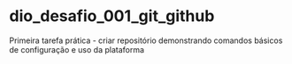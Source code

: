 # dio_desafio_001_git_github
Primeira tarefa prática - criar repositório demonstrando comandos básicos de configuração e uso da plataforma
